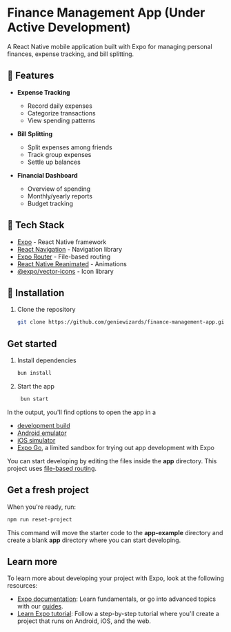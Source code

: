 # Finance Management App (Under Active Development)

A React Native mobile application built with Expo for managing personal finances, expense tracking, and bill splitting.

## 🌟 Features

- **Expense Tracking**

  - Record daily expenses
  - Categorize transactions
  - View spending patterns

- **Bill Splitting**

  - Split expenses among friends
  - Track group expenses
  - Settle up balances

- **Financial Dashboard**
  - Overview of spending
  - Monthly/yearly reports
  - Budget tracking

## 🚀 Tech Stack

- [Expo](https://expo.dev/) - React Native framework
- [React Navigation](https://reactnavigation.org/) - Navigation library
- [Expo Router](https://docs.expo.dev/router/introduction/) - File-based routing
- [React Native Reanimated](https://docs.swmansion.com/react-native-reanimated/) - Animations
- [@expo/vector-icons](https://docs.expo.dev/guides/icons/) - Icon library

## 📱 Installation

1. Clone the repository
   ```bash
   git clone https://github.com/geniewizards/finance-management-app.git
   ```

## Get started

1. Install dependencies

   ```bash
   bun install
   ```

2. Start the app

   ```bash
    bun start
   ```

In the output, you'll find options to open the app in a

- [development build](https://docs.expo.dev/develop/development-builds/introduction/)
- [Android emulator](https://docs.expo.dev/workflow/android-studio-emulator/)
- [iOS simulator](https://docs.expo.dev/workflow/ios-simulator/)
- [Expo Go](https://expo.dev/go), a limited sandbox for trying out app development with Expo

You can start developing by editing the files inside the **app** directory. This project uses [file-based routing](https://docs.expo.dev/router/introduction).

## Get a fresh project

When you're ready, run:

```bash
npm run reset-project
```

This command will move the starter code to the **app-example** directory and create a blank **app** directory where you can start developing.

## Learn more

To learn more about developing your project with Expo, look at the following resources:

- [Expo documentation](https://docs.expo.dev/): Learn fundamentals, or go into advanced topics with our [guides](https://docs.expo.dev/guides).
- [Learn Expo tutorial](https://docs.expo.dev/tutorial/introduction/): Follow a step-by-step tutorial where you'll create a project that runs on Android, iOS, and the web.
